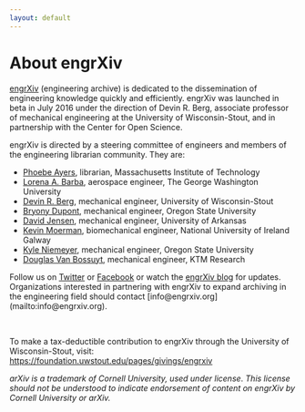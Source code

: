 ```yaml
---
layout: default
---
```


<h1>About engrXiv</h1>

<a href="http://engrxiv.org/" target="_blank">engrXiv</a> (engineering archive) is dedicated to the dissemination of engineering knowledge quickly and efficiently. engrXiv was launched in beta in July 2016 under the direction of Devin R. Berg, associate professor of mechanical engineering at the University of Wisconsin-Stout, and in partnership with the Center for Open Science.


engrXiv is directed by a steering committee of engineers and members of the engineering librarian community. They are:
<ul>
	<li><a href="http://libguides.mit.edu/profiles/psayers" target="_blank">Phoebe Ayers</a>, librarian, Massachusetts Institute of Technology</li>
	<li><a href="http://stem.gwu.edu/lorena-barba" target="_blank">Lorena A. Barba</a>, aerospace engineer, The George Washington University</li>
	<li><a href="http://www.devinberg.com/">Devin R. Berg</a>, mechanical engineer, University of Wisconsin-Stout</li>
	<li><a href="http://mime.oregonstate.edu/people/dupont" target="_blank">Bryony Dupont</a>, mechanical engineer, Oregon State University</li>
	<li><a href="http://directory.uark.edu/people/dcjensen" target="_blank">David Jensen</a>, mechanical engineer, University of Arkansas</li>
	<li><a href="https://kevinmoerman.org/" target="_blank">Kevin Moerman</a>, biomechanical engineer, National University of Ireland Galway</li>
	<li><a href="http://kyleniemeyer.com" target="_blank">Kyle Niemeyer</a>, mechanical engineer, Oregon State University</li>
	<li><a href="http://www.douglasvanbossuyt.com/" target="_blank">Douglas Van Bossuyt</a>, mechanical engineer, KTM Research</li>
</ul>
Follow us on <a href="https://twitter.com/engrXiv" target="_blank">Twitter</a> or <a href="https://www.facebook.com/engrXiv" target="_blank">Facebook</a> or watch the <a href="https://blog.engrxiv.org/" target="_blank">engrXiv blog</a> for updates. Organizations interested in partnering with engrXiv to expand archiving in the engineering field should contact [info@engrxiv.org](mailto:info@engrxiv.org).

&nbsp;

To make a tax-deductible contribution to engrXiv through the University of Wisconsin-Stout, visit: <a href="https://foundation.uwstout.edu/pages/givings/engrxiv">https://foundation.uwstout.edu/pages/givings/engrxiv</a>

<em>arXiv is a trademark of Cornell University, used under license</em>. <em>This license should not be understood to indicate endorsement of content on engrXiv by Cornell University or arXiv.</em>


